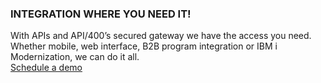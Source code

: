 ### INTEGRATION WHERE YOU NEED IT!

<div class="api400-carousel-text">
With APIs and API/400’s secured gateway we have the access you need. Whether mobile, web interface, B2B program integration or IBM i Modernization, we can do it all.
</div>

<div markdown="1">
<div class="api400-schedule-button" markdown="1">
<a href="https://tekmonks.com/company/product-inquiries">Schedule a demo</a>
</div>
</div>